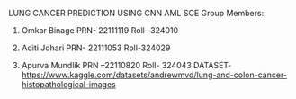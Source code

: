 LUNG CANCER PREDICTION USING CNN
AML SCE
Group Members:
1.	Omkar Binage 
PRN- 22111119
Roll- 324010

2.	Aditi Johari
PRN- 22111053
Roll-324029

3.	Apurva Mundlik
PRN –22110820
Roll- 324043
DATASET- https://www.kaggle.com/datasets/andrewmvd/lung-and-colon-cancer-histopathological-images



